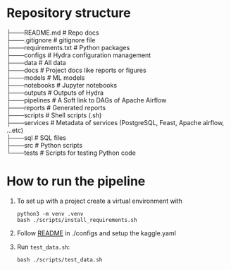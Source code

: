 # Repository structure

├───README.md          # Repo docs <br> 
├───.gitignore         # gitignore file <br> 
├───requirements.txt   # Python packages <br>
├───configs            # Hydra configuration management <br>
├───data               # All data <br>
├───docs               # Project docs like reports or figures <br>
├───models             # ML models <br>
├───notebooks          # Jupyter notebooks <br>
├───outputs            # Outputs of Hydra <br>
├───pipelines          # A Soft link to DAGs of Apache Airflow <br>
├───reports            # Generated reports <br> 
├───scripts            # Shell scripts (.sh) <br>
├───services           # Metadata of services (PostgreSQL, Feast, Apache airflow, ...etc) <br>
├───sql                # SQL files <br>
├───src                # Python scripts <br>
└───tests              # Scripts for testing Python code <br>

# How to run the pipeline

1. To set up with a project create a virtual environment with

    ```shell
    python3 -m venv .venv
    bash ./scripts/install_requirements.sh
    ```

2. Follow [README](./configs/README.md) in ./configs and setup the kaggle.yaml

3. Run `test_data.sh`:
   ```shell
   bash ./scripts/test_data.sh
   ```
